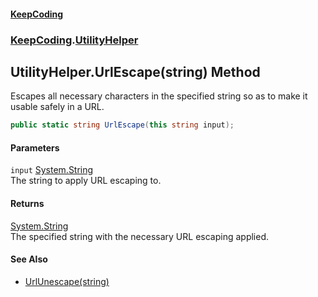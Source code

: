 #### [KeepCoding](index.md 'index')
### [KeepCoding](KeepCoding.md 'KeepCoding').[UtilityHelper](UtilityHelper.md 'KeepCoding.UtilityHelper')
## UtilityHelper.UrlEscape(string) Method
Escapes all necessary characters in the specified string so as to make it usable safely in a URL.
```csharp
public static string UrlEscape(this string input);
```
#### Parameters
<a name='KeepCoding.UtilityHelper.UrlEscape(string).input'></a>
`input` [System.String](https://docs.microsoft.com/en-us/dotnet/api/System.String 'System.String')  
The string to apply URL escaping to.
  
#### Returns
[System.String](https://docs.microsoft.com/en-us/dotnet/api/System.String 'System.String')  
The specified string with the necessary URL escaping applied.
#### See Also
- [UrlUnescape(string)](UtilityHelper.UrlUnescape..J5INke.yBHy1wRJiIuL4Q.md 'KeepCoding.UtilityHelper.UrlUnescape(string)')
